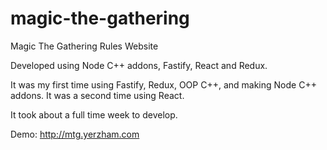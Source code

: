 # magic-the-gathering
Magic The Gathering Rules Website

Developed using Node C++ addons, Fastify, React and Redux.

It was my first time using Fastify, Redux, OOP C++, and making Node C++ addons.
It was a second time using React.

It took about a full time week to develop.

Demo: http://mtg.yerzham.com
